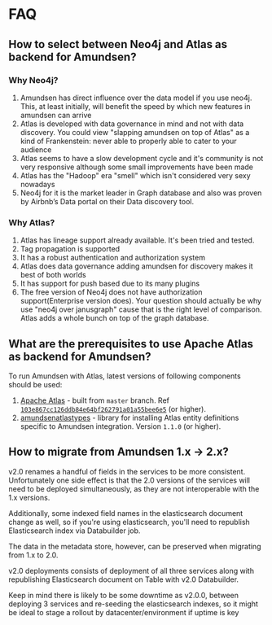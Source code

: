 # FAQ

## How to select between Neo4j and Atlas as backend for Amundsen?

### Why Neo4j?
1. Amundsen has direct influence over the data model if you use neo4j. This, at least initially, will benefit the speed by which new features in amundsen can arrive
2. Atlas is developed with data governance in mind and not with data discovery. You could view "slapping amundsen on top of Atlas" as a kind of Frankenstein: never able to properly able to cater to your audience
3. Atlas seems to have a slow development cycle and it's community is not very responsive although some small improvements have been made
4. Atlas has the "Hadoop" era "smell" which isn't considered very sexy nowadays
5. Neo4j for it is the market leader in Graph database and also was proven by Airbnb’s Data portal on their Data discovery tool.

### Why Atlas?
1. Atlas has lineage support already available. It's been tried and tested.
2. Tag propagation is supported
3. It has a robust authentication and authorization system
4. Atlas does data governance adding amundsen for discovery makes it best of both worlds
5. It has support for push based due to its many plugins
6. The free version of Neo4j does not have authorization support(Enterprise version does). Your question should actually be why use "neo4j over janusgraph" cause that is the right level of comparison. Atlas adds a whole bunch on top of the graph database.

##  What are the prerequisites to use Apache Atlas as backend for Amundsen?
To run Amundsen with Atlas, latest versions of following components should be used:
1. [Apache Atlas](https://github.com/apache/atlas/) - built from `master` branch. Ref [`103e867cc126ddb84e64bf262791a01a55bee6e5`](https://github.com/apache/atlas/commit/103e867cc126ddb84e64bf262791a01a55bee6e5) (or higher).
2. [amundsenatlastypes](https://pypi.org/project/amundsenatlastypes/) - library for installing Atlas entity definitions specific to Amundsen integration. Version `1.1.0` (or higher).

## How to migrate from Amundsen 1.x -> 2.x?

v2.0 renames a handful of fields in the services to be more consistent. Unfortunately one side effect is that the 2.0 versions of the services will need to be deployed simultaneously, as they are not interoperable with the 1.x versions.

Additionally, some indexed field names in the elasticsearch document change as well, so if you're using elasticsearch, you'll need to republish Elasticsearch index via Databuilder job.

The data in the metadata store, however, can be preserved when migrating from 1.x to 2.0.

v2.0 deployments consists of deployment of all three services along with republishing Elasticsearch document on Table with v2.0 Databuilder.

Keep in mind there is likely to be some downtime as v2.0.0, between deploying 3 services and re-seeding the elasticsearch indexes, so it might be ideal to stage a rollout by datacenter/environment if uptime is key
